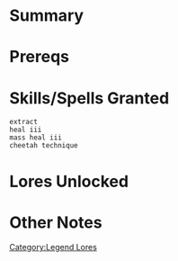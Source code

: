# Summary

# Prereqs

# Skills/Spells Granted

`extract`  
`heal iii`  
`mass heal iii`  
`cheetah technique`

# Lores Unlocked

# Other Notes

[Category:Legend Lores](Category:Legend_Lores "wikilink")
